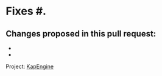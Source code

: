 # Fixes #.

Changes proposed in this pull request:
-
-
-

Project: [KapEngine](https://github.com/benji-35/KapEngine)